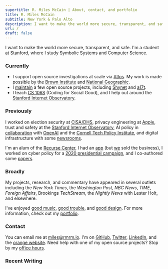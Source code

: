 ```yaml
---
supertitle: R. Miles McCain | About, contact, and portfolio
title: R. Miles McCain
subtitle: New York & Palo Alto
description: I want to make the world more secure, transparent, and safe. I'm a student at Stanford, where I study Symbolic Systems and Computer Science.
url: /
draft: false
---
```


I want to make the world more secure, transparent, and safe. I'm a student at Stanford, where I study Symbolic Systems and Computer Science.

### Currently

- I support open source investigations at scale via [Atlos](https://atlos.org). My work is made possible by the [Brown Institute](https://brown.stanford.edu) and [National Geographic](https://blog.nationalgeographic.org/2023/05/02/introducing-the-national-geographic-societys-2023-young-explorers/).
- I [maintain](https://github.com/milesmcc) a few open source projects, including [Shynet](https://github.com/milesmcc/shynet) and [a17t](https://github.com/milesmcc/a17t).
- I teach [CS 106S](https://cs106s.stanford.edu) (Coding for Social Good), and I help out around the [Stanford Internet Observatory](https://io.stanford.edu).

### Previously

I worked on election security at [CISA/DHS](https://cisa.gov), privacy engineering at [Apple](/portfolio/apple), trust and safety at the [Stanford Internet Observatory](https://io.stanford.edu), AI policy in [collaboration](https://arxiv.org/abs/1908.09203) with [OpenAI](https://openai.com/research/gpt-2-6-month-follow-up) and the [Cornell Tech Policy Institute](https://tpi.as.cornell.edu), and digital infrastructure with some [newsrooms](https://newscatalyst.org/).

I'm an alum of the [Recurse Center](https://www.recurse.com/scout/click?t=e62336f0f378bcf03a96d441d015db88), I had an [app](https://paxo.ai) (but [we](https://rhythmgarg.com) sold the business), I worked on cyber policy for a [2020 presidential campaign](/portfolio/politics), and I co-authored some [papers](https://scholar.google.com/citations?user=lrKeJiUAAAAJ).

### Broadly

My projects, research, and commentary have appeared in several outlets including the _New York Times_, the _Washington Post_, _NBC News_, _TIME_, _Foreign Affairs_, Brookings _TechStream_, the _Nightly News_ with Lester Holt, and elsewhere.

I've enjoyed [good music](https://mottlane.com), [good trouble](https://stanforddaily.com/2022/11/01/opinion-fizz-previously-compromised-its-users-privacy-it-may-do-so-again/), and [good design](https://a17t.miles.land). For more information, check out my [portfolio](/portfolio).

### Contact

You can email me at [miles@rmrm.io](mailto:miles@rmrm.io). I'm on [GitHub](https://github.com/milesmcc), [Twitter](https://twitter.com/MilesMcCain), [LinkedIn](https://www.linkedin.com/in/r-miles-mccain-a215b1199/), and the [orange website](https://news.ycombinator.com/user?id=epoch_100). Need help with one of my open source projects? Stop by my <a href="/officehours">office hours</a>.

### Recent Writing
